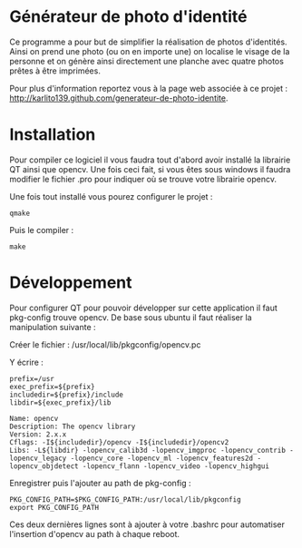 Générateur de photo d'identité
==============================
Ce programme a pour but de simplifier la réalisation de photos d'identités. Ainsi on prend une photo (ou on en importe une) on localise le visage de la personne et on génère ainsi directement une planche avec quatre photos prêtes à être imprimées.

Pour plus d'information reportez vous à la page web associée à ce projet : http://karlito139.github.com/generateur-de-photo-identite.



Installation
============
Pour compiler ce logiciel il vous faudra tout d'abord avoir installé la librairie QT ainsi que opencv. Une fois ceci fait, si vous êtes sous windows il faudra modifier le fichier .pro pour indiquer où se trouve votre librairie opencv.

Une fois tout installé vous pourez configurer le projet :

	qmake

Puis le compiler :

	make


Développement
=============
Pour configurer QT pour pouvoir développer sur cette application il faut pkg-config trouve opencv. De base sous ubuntu il faut réaliser la manipulation suivante :

Créer le fichier : /usr/local/lib/pkgconfig/opencv.pc

Y écrire :

	prefix=/usr
	exec_prefix=${prefix}
	includedir=${prefix}/include
	libdir=${exec_prefix}/lib

	Name: opencv
	Description: The opencv library
	Version: 2.x.x
	Cflags: -I${includedir}/opencv -I${includedir}/opencv2
	Libs: -L${libdir} -lopencv_calib3d -lopencv_imgproc -lopencv_contrib -lopencv_legacy -lopencv_core -lopencv_ml -lopencv_features2d -lopencv_objdetect -lopencv_flann -lopencv_video -lopencv_highgui

Enregistrer puis l'ajouter au path de pkg-config :

	PKG_CONFIG_PATH=$PKG_CONFIG_PATH:/usr/local/lib/pkgconfig
	export PKG_CONFIG_PATH

Ces deux dernières lignes sont à ajouter à votre .bashrc pour automatiser l'insertion d'opencv au path à chaque reboot.
